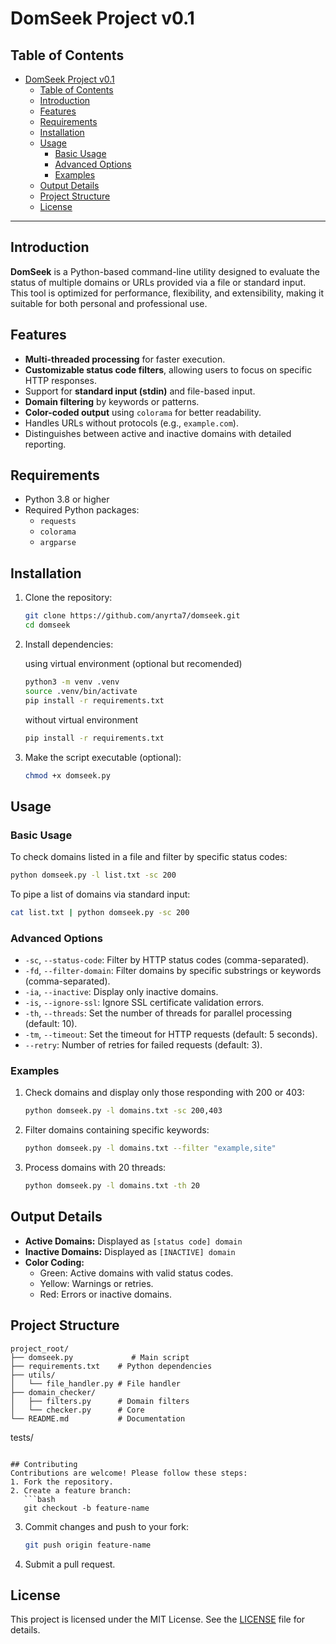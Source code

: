 # DomSeek Project v0.1

## Table of Contents
- [DomSeek Project v0.1](#domseek-project-v01)
  - [Table of Contents](#table-of-contents)
  - [Introduction](#introduction)
  - [Features](#features)
  - [Requirements](#requirements)
  - [Installation](#installation)
  - [Usage](#usage)
    - [Basic Usage](#basic-usage)
    - [Advanced Options](#advanced-options)
    - [Examples](#examples)
  - [Output Details](#output-details)
  - [Project Structure](#project-structure)
  - [License](#license)

---

## Introduction
**DomSeek** is a Python-based command-line utility designed to evaluate the status of multiple domains or URLs provided via a file or standard input. This tool is optimized for performance, flexibility, and extensibility, making it suitable for both personal and professional use.

## Features
- **Multi-threaded processing** for faster execution.
- **Customizable status code filters**, allowing users to focus on specific HTTP responses.
- Support for **standard input (stdin)** and file-based input.
- **Domain filtering** by keywords or patterns.
- **Color-coded output** using `colorama` for better readability.
- Handles URLs without protocols (e.g., `example.com`).
- Distinguishes between active and inactive domains with detailed reporting.

## Requirements
- Python 3.8 or higher
- Required Python packages:
  - `requests`
  - `colorama`
  - `argparse`

## Installation
1. Clone the repository:
   ```bash
   git clone https://github.com/anyrta7/domseek.git
   cd domseek
   ```

2. Install dependencies:
   
   using virtual environment (optional but recomended)
   ```bash
   python3 -m venv .venv
   source .venv/bin/activate
   pip install -r requirements.txt
   ```

    without virtual environment
   ```bash
   pip install -r requirements.txt
   ```

3. Make the script executable (optional):
   ```bash
   chmod +x domseek.py
   ```

## Usage

### Basic Usage
To check domains listed in a file and filter by specific status codes:
```bash
python domseek.py -l list.txt -sc 200
```

To pipe a list of domains via standard input:
```bash
cat list.txt | python domseek.py -sc 200
```

### Advanced Options
- `-sc`, `--status-code`: Filter by HTTP status codes (comma-separated).
- `-fd`, `--filter-domain`: Filter domains by specific substrings or keywords (comma-separated).
- `-ia`,  `--inactive`: Display only inactive domains.
- `-is`, `--ignore-ssl`: Ignore SSL certificate validation errors.
- `-th`, `--threads`: Set the number of threads for parallel processing (default: 10).
- `-tm`, `--timeout`: Set the timeout for HTTP requests (default: 5 seconds).
- `--retry`: Number of retries for failed requests (default: 3).

### Examples
1. Check domains and display only those responding with 200 or 403:
   ```bash
   python domseek.py -l domains.txt -sc 200,403
   ```

2. Filter domains containing specific keywords:
   ```bash
   python domseek.py -l domains.txt --filter "example,site"
   ```

3. Process domains with 20 threads:
   ```bash
   python domseek.py -l domains.txt -th 20
   ```

## Output Details
- **Active Domains:** Displayed as `[status code] domain`
- **Inactive Domains:** Displayed as `[INACTIVE] domain`
- **Color Coding:**
  - Green: Active domains with valid status codes.
  - Yellow: Warnings or retries.
  - Red: Errors or inactive domains.

## Project Structure
```
project_root/
├── domseek.py             # Main script
├── requirements.txt    # Python dependencies
├── utils/
│   └── file_handler.py # File handler 
├── domain_checker/
│   ├── filters.py      # Domain filters
│   └── checker.py      # Core
└── README.md           # Documentation
```
 tests/
```

## Contributing
Contributions are welcome! Please follow these steps:
1. Fork the repository.
2. Create a feature branch:
   ```bash
   git checkout -b feature-name
   ```
3. Commit changes and push to your fork:
   ```bash
   git push origin feature-name
   ```
4. Submit a pull request.

## License
This project is licensed under the MIT License. See the [LICENSE](LICENSE) file for details.

